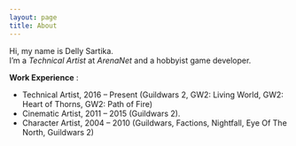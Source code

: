 ```yaml
---
layout: page
title: About
---
```


Hi, my name is Delly Sartika.<br>
I’m a *Technical Artist* at *ArenaNet* and a hobbyist game developer.
<br>

**Work Experience** :

* Technical Artist, 2016 – Present (Guildwars 2, GW2: Living World, GW2: Heart of Thorns, GW2: Path of Fire)
* Cinematic Artist, 2011 – 2015 (Guildwars 2).
* Character Artist, 2004 – 2010 (Guildwars, Factions, Nightfall, Eye Of The North, Guildwars 2)

